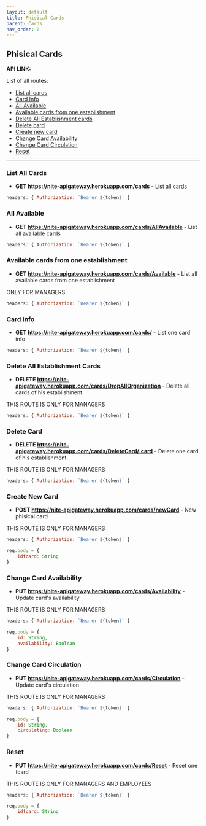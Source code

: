 ```yaml
---
layout: default
title: Phisical Cards
parent: Cards
nav_order: 2
---
```


## Phisical Cards

**API LINK:**

List of all routes:
* [List all cards](#-List-All-Cards)
* [Card Info](#Card-Info)
* [All Available](#All-Available)
* [Available cards from one establishment](#Available-cards-from-one-establishment)
* [Delete All Establishment cards](#Delete-All-Establishment-Cards)
* [Delete card](#Delete-Card)
* [Create new card](#Create-New-Card)
* [Change Card Availability](#Change-Card-Availability)
* [Change Card Circulation](#Change-Card-Circulation)
* [Reset](#Reset)



____

### List All Cards
* **GET https://nite-apigateway.herokuapp.com/cards** - List all cards
```js
headers: { Authorization: `Bearer ${token}` }
``` 


### All Available
* **GET https://nite-apigateway.herokuapp.com/cards/AllAvailable** - List all available cards
```js
headers: { Authorization: `Bearer ${token}` }
``` 

### Available cards from one establishment 
* **GET https://nite-apigateway.herokuapp.com/cards/Available** - List all available cards from one establishment

ONLY FOR MANAGERS

```js
headers: { Authorization: `Bearer ${token}` }
``` 

### Card Info
* **GET https://nite-apigateway.herokuapp.com/cards/** - List one card info
```js
headers: { Authorization: `Bearer ${token}` }
``` 

### Delete All Establishment Cards
* **DELETE https://nite-apigateway.herokuapp.com/cards/DropAllOrganization** - Delete all cards of his establishment.

THIS ROUTE IS ONLY FOR MANAGERS

```js
headers: { Authorization: `Bearer ${token}` }
``` 

### Delete Card
* **DELETE https://nite-apigateway.herokuapp.com/cards/DeleteCard/:card** - Delete one card of his establishment.

THIS ROUTE IS ONLY FOR MANAGERS

```js
headers: { Authorization: `Bearer ${token}` }
``` 

### Create New Card
* **POST https://nite-apigateway.herokuapp.com/cards/newCard** - New phisical card

THIS ROUTE IS ONLY FOR MANAGERS

```js
headers: { Authorization: `Bearer ${token}` }
``` 

```js
req.body = {
    idfcard: String
}
```

### Change Card Availability
* **PUT https://nite-apigateway.herokuapp.com/cards/Availability** - Update card's availability

THIS ROUTE IS ONLY FOR MANAGERS

```js
headers: { Authorization: `Bearer ${token}` }
``` 

```js
req.body = {
    id: String,
    availability: Boolean
}
```

### Change Card Circulation
* **PUT https://nite-apigateway.herokuapp.com/cards/Circulation** - Update card's circulation

THIS ROUTE IS ONLY FOR MANAGERS

```js
headers: { Authorization: `Bearer ${token}` }
``` 

```js
req.body = {
    id: String,
    circulating: Boolean
}
```

### Reset
* **PUT https://nite-apigateway.herokuapp.com/cards/Reset** - Reset one fcard

THIS ROUTE IS ONLY FOR MANAGERS AND EMPLOYEES

```js
headers: { Authorization: `Bearer ${token}` }
``` 

```js
req.body = {
    idfcard: String
}
```
